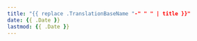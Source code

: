 ```yaml
---
title: "{{ replace .TranslationBaseName "-" " " | title }}"
date: {{ .Date }}
lastmod: {{ .Date }}
---
```


<!--more-->
